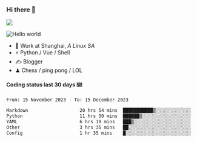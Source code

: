 ### Hi there 👋
![](https://komarev.com/ghpvc/?username=Xuhandsome)


<img src="https://github-readme-stats.vercel.app/api?username=XuHandsome&show_icons=true&theme=merko" alt="Hello world">

<br/>

- 🍻  Work at Shanghai, _A Linux SA_
- ⚡  Python / Vue / Shell
- ✍️  Blogger
- ♟  Chess / ping pong / LOL

#### Coding status last 30 days ⌨️

<!--START_SECTION:waka-->

```txt
From: 15 November 2023 - To: 15 December 2023

Markdown                   20 hrs 54 mins  ███████████▒░░░░░░░░░░░░░   45.06 %
Python                     11 hrs 50 mins  ██████▒░░░░░░░░░░░░░░░░░░   25.51 %
YAML                       6 hrs 18 mins   ███▒░░░░░░░░░░░░░░░░░░░░░   13.59 %
Other                      3 hrs 35 mins   ██░░░░░░░░░░░░░░░░░░░░░░░   07.74 %
Config                     1 hr 35 mins    █░░░░░░░░░░░░░░░░░░░░░░░░   03.41 %
```

<!--END_SECTION:waka-->
